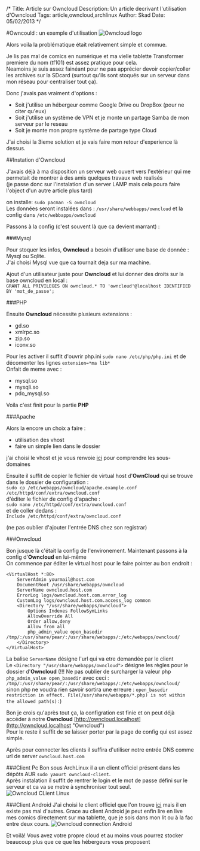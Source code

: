 /*
Title: Article sur Owncloud
Description: Un article decrivant l'utilisation d'Owncloud
Tags: article,owncloud,archlinux
Author: Skad
Date: 05/02/2013
*/

#Owncould : un exemple d'utilisation
![Owncloud logo](http://upload.wikimedia.org/wikipedia/commons/thumb/b/b6/OwnCloud2-Logo.svg/96px-OwnCloud2-Logo.svg.png "Owncloud logo")

Alors voila la problématique était relativement simple et commue.

Je lis pas mal de comics en numérique et ma vielle tablette Transformer premiere du nom (tf101) est assez pratique pour cela.  
Neamoins je suis assez fainéant pour ne pas apprécier devoir copier/coller les archives sur la SDcard (surtout qu'ils sont stoqués sur un serveur dans mon réseau pour centraliser tout ça).

Donc j'avais pas vraiment d'options :  

* Soit j'utilise un hébergeur comme Google Drive ou DropBox (pour ne citer qu'eux)  
* Soit j'utilise un système de VPN et je monte un partage Samba de mon serveur par le reseau  
* Soit je monte mon propre système de partage type Cloud

J'ai choisi la 3ieme solution et je vais faire mon retour d'experience là dessus.

##Instation d'Owncloud


J'avais déjà à ma disposition un serveur web ouvert vers l'extérieur qui me permetait de montrer à des amis quelques travaux web realisés  
(je passe donc sur l'instalation d'un server LAMP mais cela poura faire l'object d'un autre article plus tard)  

on installe:  `sudo pacman -S owncloud`  
Les données seront instalées dans : `/usr/share/webbapps/owncloud` et la config dans `/etc/webbapps/owncloud`  

Passons à la config (c'est souvent là que ca devient marrant) :   

###Mysql  

Pour stoquer les infos, **Owncloud** a besoin d'utiliser une base de donnée : Mysql ou Sqlite.  
J'ai choisi Mysql vue que ca tournait deja sur ma machine.

Ajout d'un utilisateur juste pour **Owncloud** et lui donner des droits sur la base owncloud en local :  
`GRANT ALL PRIVILEGES ON owncloud.* TO 'owncloud'@localhost IDENTIFIED BY 'mot_de_passe';`

###PHP

Ensuite **Owncloud** nécessite plusieurs extensions : 

* gd.so
* xmlrpc.so
* zip.so
* iconv.so

Pour les activer il suffit d'ouvrir php.ini `sudo nano /etc/php/php.ini` et de décomenter les lignes `extension=*ma lib*`  
Onfait de meme avec :

* mysql.so
* mysqli.so
* pdo_mysql.so

Voila c'est finit pour la partie **PHP**

###Apache


Alors la encore un choix a faire :

* utilisation des vhost
* faire un simple lien dans le dossier

j'ai choisi le vhost et je vous renvoie [ici](http://lxl.io/apache-subdomain "Define subdomains") pour comprendre les sous-domaines

Ensuite il suffit de copier le fichier de virtual host d'**OwnCloud** qui se trouve dans le dossier de configuration :  
`sudo cp /etc/webapps/owncloud/apache.example.conf /etc/httpd/conf/extra/owncloud.conf`  
d'éditer le fichier de config d'apache :  
`sudo nano /etc/httpd/conf/extra/owncloud.conf`  
et de coller dedans :  
`Include /etc/httpd/conf/extra/owncloud.conf`

(ne pas oublier d'ajouter l'entrée DNS chez son registrar)

###Onwcloud

Bon jusque là c'était la config de l'environement. Maintenant passons à la config d'**Owncloud** en lui-même  
On commence par éditer le virtual host pour le faire pointer au bon endroit :  

    <VirtualHost *:80>
        ServerAdmin yourmail@host.com
        DocumentRoot /usr/share/webapps/owncloud
        ServerName owncloud.host.com
        ErrorLog logs/owncloud.host.com.error_log
        CustomLog logs/owncloud.host.com.access_log common
        <Directory "/usr/share/webapps/owncloud">
            Options Indexes FollowSymLinks
            AllowOverride All
            Order allow,deny
            Allow from all
            php_admin_value open_basedir /tmp/:/usr/share/pear/:/usr/share/webapps/:/etc/webapps/owncloud/
        </Directory>
    </VirtualHost>

La balise `ServerName` désigne l'url qui va etre demandée par le client  
Le `<Directory "/usr/share/webapps/owncloud">` désigne les règles pour le dossier d'**Owncloud**
(!!! Ne pas oublier de surcharger la valeur php `php_admin_value open_basedir` avec ceci : `/tmp/:/usr/share/pear/:/usr/share/webapps/:/etc/webapps/owncloud/` sinon php ne voudra rien savoir sortira une erreure : `open_basedir restriction in effect. File(/usr/share/webapps/*.php) is not within the allowed path(s):`)

Bon je crois qu'après tout ça, la configration est finie et on peut déjà accéder à notre **Owncloud**
[http://owncloud.localhost](http://owncloud.localhost "Owncloud")  
Pour le reste il suffit de se laisser porter par la page de config qui est assez simple.

Après pour connecter les clients il suffira d'utiliser notre entrée DNS comme url de server `owncloud.host.com`

###Client Pc
Bon sous ArchLinux il a un client officiel présent dans les dépôts AUR `sudo yaourt owncloud-client`.  
Après instalation il suffit de rentrer le login et le mot de passe défini sur le serveur et ca va se metre à synchroniser tout seul.
![Owncloud CLient Linux](http://owncloud.org/wp-content/uploads/2012/03/linux3.png "Owncloud CLient Linux")

###Client Android
J'ai choisi le client officiel que l'on trouve [ici](https://play.google.com/store/apps/details?id=com.owncloud.android "Owncloud official client app") mais il en existe pas mal d'autres.
Grace au client Android je peut enfin lire en live mes comics directement sur ma tablette, que je sois dans mon lit ou à la fac entre deux cours.
![Owncloud connection Android](https://lh6.ggpht.com/tyWNeXaQN5qsXDEfirYwHzHvTPX5C2KfSprz7iRLDTAxBpt-J7Kwp0VUjAMih059zYJ9=h900-rw "Oncloud connection Android")  

Et voilà! Vous avez votre propre cloud et au moins vous pourrez stocker beaucoup plus que ce que les hébergeurs vous proposent
